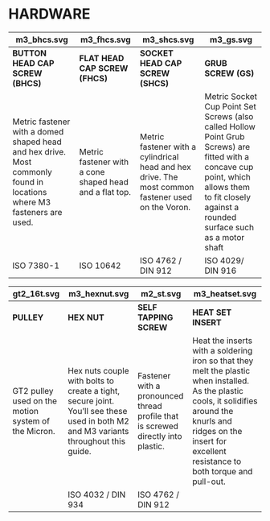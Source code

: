 # HARDWARE 

| <object type="image/svg+xml" data="images/Vectors/hardware/m3_bhcs.svg" class="hardware_svg"> m3_bhcs.svg </object> | <object type="image/svg+xml" data="images/Vectors/hardware/m3_fhcs.svg" class="hardware_svg"> m3_fhcs.svg </object> | <object type="image/svg+xml" data="images/Vectors/hardware/m3_shcs.svg" class="hardware_svg"> m3_shcs.svg </object> | <object type="image/svg+xml" data="images/Vectors/hardware/m3_gs.svg" class="hardware_svg"> m3_gs.svg </object> |
| --- | --- | --- | --- |
| **BUTTON HEAD CAP SCREW (BHCS)** | **FLAT HEAD CAP SCREW (FHCS)** | **SOCKET HEAD CAP SCREW (SHCS)** | **GRUB SCREW (GS)** |
| Metric fastener with a domed shaped head and hex drive. Most commonly found in locations where M3 fasteners are used. | Metric fastener with a cone shaped head and a flat top. | Metric fastener with a cylindrical head and hex drive. The most common fastener used on the Voron. | Metric Socket Cup Point Set Screws (also called Hollow Point Grub Screws) are fitted with a concave cup point, which allows them to fit closely against a rounded surface such as a motor shaft |
| ISO 7380-1 | ISO 10642 | ISO 4762 / DIN 912 | ISO 4029/ DIN 916 |

| <object type="image/svg+xml" data="images/Vectors/hardware/gt2_16t.svg" class="hardware_svg"> gt2_16t.svg </object> | <object type="image/svg+xml" data="images/Vectors/hardware/m3_hexnut.svg" class="hardware_svg"> m3_hexnut.svg </object> | <object type="image/svg+xml" data="images/Vectors/hardware/m2_st.svg" class="hardware_svg"> m2_st.svg </object> | <object type="image/svg+xml" data="images/Vectors/hardware/m3_heatset.svg" class="hardware_svg"> m3_heatset.svg </object> | 
| --- | --- | --- | --- |
| **PULLEY** | **HEX NUT** | **SELF TAPPING SCREW** | **HEAT SET INSERT** |
| GT2 pulley used on the motion system of the Micron. | Hex nuts couple with bolts to create a tight, secure joint. You’ll see these used in both M2 and M3 variants throughout this guide. | Fastener with a pronounced thread profile that is screwed directly into plastic. | Heat the inserts with a soldering iron so that they melt the plastic when installed. As the plastic cools, it solidifies around the knurls and ridges on the insert for excellent resistance to both torque and pull-out. |
|  | ISO 4032 / DIN 934 | ISO 4762 / DIN 912 |  |

